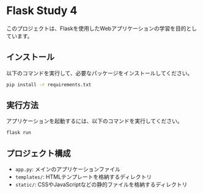 # Flask Study 4

このプロジェクトは、Flaskを使用したWebアプリケーションの学習を目的としています。

## インストール

以下のコマンドを実行して、必要なパッケージをインストールしてください。

```bash
pip install -r requirements.txt
```

## 実行方法

アプリケーションを起動するには、以下のコマンドを実行してください。

```bash
flask run
```

## プロジェクト構成

- `app.py`: メインのアプリケーションファイル
- `templates/`: HTMLテンプレートを格納するディレクトリ
- `static/`: CSSやJavaScriptなどの静的ファイルを格納するディレクトリ

